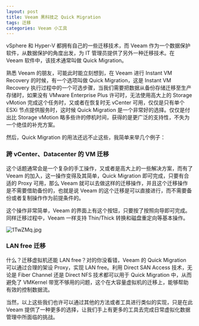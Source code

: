 ```yaml
---
layout: post
title: Veeam 黑科技之 Quick Migration
tags: 迁移
categories: Veeam 小工具
---
```


vSphere 和 Hyper-V 都拥有自己的一些迁移技术，而 Veeam 作为一个数据保护软件，从数据保护的角度出发，为 IT 管理员提供了另外一种迁移技术。在 Veeam 软件中，该技术通常叫做 Quick Migration。

熟悉 Veeam 的朋友，可能此时能立刻想到，在 Veeam 进行 Instant VM Recovery 的时候，有一个选项叫做 Quick Migration，这是 Instant VM Recovery 执行过程中的一个可选步骤，当我们需要把数据从备份存储迁移至生产存储时，如果没有 VMware Enterprise Plus 许可时，无法使用高大上的 Storage vMotion 完成这个任务时，又或者在恢复时无 vCenter 可用，仅仅是只有单个 ESXi 节点提供服务时，这时候 Quick Migration 是一个非常好的选择。仅仅是付出比 Storage vMotion 略多些许的停机时间，获得的是更广泛的支持性，不失为一个绝佳的补充方案。

然后，Quick Migration 的用法还远不止这些，我简单来举几个例子：

### 跨 vCenter、Datacenter 的 VM 迁移

这个话题通常会是一个复杂的手工操作，又或者是高大上的一些解决方案，而有了 Veeam 的加入，这一操作变得及其简单，Quick Migration 即可完成，只要有合适的 Proxy 可用，那么 Veeam 就可以去做这样的迁移操作，并且这个迁移操作是不需要借助备份的，也就是说 Veeam 的这个迁移是可以直接进行，而不需要备份或者复制操作作为前提条件的。

这个操作非常简单，Veeam 的界面上有这个按钮，只要按了按照向导即可完成。同样迁移过程中，Veeam 一样支持 Thin/Thick 转换和磁盘重定向等基本操作。

![1TwZMq.jpg](https://s2.ax1x.com/2020/02/11/1TwZMq.jpg)

### LAN free 迁移

什么？迁移虚拟机还能 LAN free？对的你没看错，Veeam 的 Quick Migration 可以通过合理的架设 Proxy，实现 LAN free。利用 Direct SAN Access 技术，无论是 Fiber Channel 还是 Direct NFS 技术都可以用于 Quick Migration 中，从而避免了 VMKernel 带宽不够用的问题，这个在大容量虚拟机的迁移上，能够帮助有效的控制数据流。

当然，以上这些我们也许可以通过其他的方法或者工具进行类似的实现，只是在此 Veeam 提供了一种更多的选择，让我们手上有更多的工具去完成日常虚拟化数据管理中所面临的挑战。